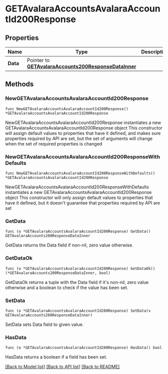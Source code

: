 # GETAvalaraAccountsAvalaraAccountId200Response

## Properties

Name | Type | Description | Notes
------------ | ------------- | ------------- | -------------
**Data** | Pointer to [**GETAvalaraAccounts200ResponseDataInner**](GETAvalaraAccounts200ResponseDataInner.md) |  | [optional] 

## Methods

### NewGETAvalaraAccountsAvalaraAccountId200Response

`func NewGETAvalaraAccountsAvalaraAccountId200Response() *GETAvalaraAccountsAvalaraAccountId200Response`

NewGETAvalaraAccountsAvalaraAccountId200Response instantiates a new GETAvalaraAccountsAvalaraAccountId200Response object
This constructor will assign default values to properties that have it defined,
and makes sure properties required by API are set, but the set of arguments
will change when the set of required properties is changed

### NewGETAvalaraAccountsAvalaraAccountId200ResponseWithDefaults

`func NewGETAvalaraAccountsAvalaraAccountId200ResponseWithDefaults() *GETAvalaraAccountsAvalaraAccountId200Response`

NewGETAvalaraAccountsAvalaraAccountId200ResponseWithDefaults instantiates a new GETAvalaraAccountsAvalaraAccountId200Response object
This constructor will only assign default values to properties that have it defined,
but it doesn't guarantee that properties required by API are set

### GetData

`func (o *GETAvalaraAccountsAvalaraAccountId200Response) GetData() GETAvalaraAccounts200ResponseDataInner`

GetData returns the Data field if non-nil, zero value otherwise.

### GetDataOk

`func (o *GETAvalaraAccountsAvalaraAccountId200Response) GetDataOk() (*GETAvalaraAccounts200ResponseDataInner, bool)`

GetDataOk returns a tuple with the Data field if it's non-nil, zero value otherwise
and a boolean to check if the value has been set.

### SetData

`func (o *GETAvalaraAccountsAvalaraAccountId200Response) SetData(v GETAvalaraAccounts200ResponseDataInner)`

SetData sets Data field to given value.

### HasData

`func (o *GETAvalaraAccountsAvalaraAccountId200Response) HasData() bool`

HasData returns a boolean if a field has been set.


[[Back to Model list]](../README.md#documentation-for-models) [[Back to API list]](../README.md#documentation-for-api-endpoints) [[Back to README]](../README.md)


